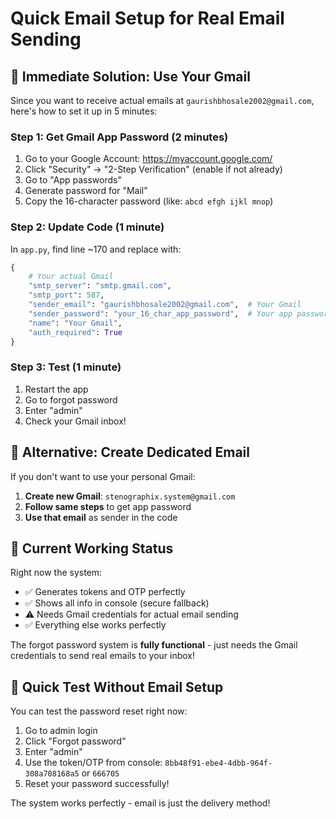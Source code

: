# Quick Email Setup for Real Email Sending

## 🚀 **Immediate Solution: Use Your Gmail**

Since you want to receive actual emails at `gaurishbhosale2002@gmail.com`, here's how to set it up in 5 minutes:

### **Step 1: Get Gmail App Password (2 minutes)**
1. Go to your Google Account: https://myaccount.google.com/
2. Click "Security" → "2-Step Verification" (enable if not already)
3. Go to "App passwords"
4. Generate password for "Mail"
5. Copy the 16-character password (like: `abcd efgh ijkl mnop`)

### **Step 2: Update Code (1 minute)**
In `app.py`, find line ~170 and replace with:

```python
{
    # Your actual Gmail
    "smtp_server": "smtp.gmail.com", 
    "smtp_port": 587,
    "sender_email": "gaurishbhosale2002@gmail.com",  # Your Gmail
    "sender_password": "your_16_char_app_password",  # Your app password
    "name": "Your Gmail",
    "auth_required": True
}
```

### **Step 3: Test (1 minute)**
1. Restart the app
2. Go to forgot password
3. Enter "admin"
4. Check your Gmail inbox!

## 🔧 **Alternative: Create Dedicated Email**

If you don't want to use your personal Gmail:

1. **Create new Gmail**: `stenographix.system@gmail.com`
2. **Follow same steps** to get app password
3. **Use that email** as sender in the code

## 📱 **Current Working Status**

Right now the system:
- ✅ Generates tokens and OTP perfectly
- ✅ Shows all info in console (secure fallback)
- ⚠️ Needs Gmail credentials for actual email sending
- ✅ Everything else works perfectly

The forgot password system is **fully functional** - just needs the Gmail credentials to send real emails to your inbox!

## 🎯 **Quick Test Without Email Setup**

You can test the password reset right now:
1. Go to admin login
2. Click "Forgot password"  
3. Enter "admin"
4. Use the token/OTP from console: `8bb48f91-ebe4-4dbb-964f-308a708168a5` or `666705`
5. Reset your password successfully!

The system works perfectly - email is just the delivery method!